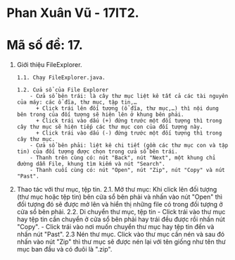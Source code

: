 # Phan Xuân Vũ - 17IT2.
# Mã số đề: 17.

1. Giới thiệu FileExplorer.

       1.1. Chạy FileExplorer.java.
       
       1.2. Cửa sổ của File Explorer
           - Cửa sổ bên trái: là cây thư mục liệt kê tất cả các tài nguyên của máy: các ổ đĩa, thư mục, tập tin,…
             + Click trái lên đối tượng (ổ đĩa, thư mục,…) thì nội dung bên trong của đối tượng sẽ hiện lên ở khung bên phải.
             + Click trái vào dấu (+) đứng trước một đối tượng thì trong cây thư mục sẽ hiện tiếp các thư mục con của đối tượng này.
             + Click trái vào dấu (-) đứng trước một đối tượng thì trong cây thư mục.
           - Cửa sổ bên phải: liệt kê chi tiết (gồm các thư mục con và tập tin) của đối tượng được chọn trong cửa sổ bên trái.
           - Thanh trên cùng có: nút "Back", nút "Next", một khung chỉ đường dẫn File, khung tìm kiếm và nút "Search".
           - Thanh cuối cùng có: nút "Open", nút "Zip", nút "Copy" và nút "Past".
2. Thao tác với thư mục, tệp tin.
       2.1. Mở thư mục: Khi click lên đối tượng (thư mục hoặc tệp tin) bên cửa sổ bên phải và nhấn vào nút "Open" thì đối tượng đó sẽ            được mở lên và hiển thị những file có trong đối tượng ở cửa sổ bên phải.
       2.2. Di chuyển thư mục, tệp tin
            - Click trái vào thư mục hay tệp tin cần chuyển ở cửa sổ bên phải hay trái đều được rồi nhấn nút "Copy".
            - Click trái vào nơi muốn chuyển thư mục hay tệp tin đến và nhấn nút "Past".
       2.3 Nén thư mục.
              Click vào thư mục cần nén và sau đó nhấn vào nút "Zip" thì thư mục sẽ được nén lại với tên giống như tên thư mục ban đầu và có đuôi là ".zip".
    
